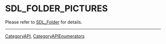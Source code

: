 # SDL_FOLDER_PICTURES

Please refer to [SDL_Folder](SDL_Folder) for details.

----
[CategoryAPI](CategoryAPI), [CategoryAPIEnumerators](CategoryAPIEnumerators)

